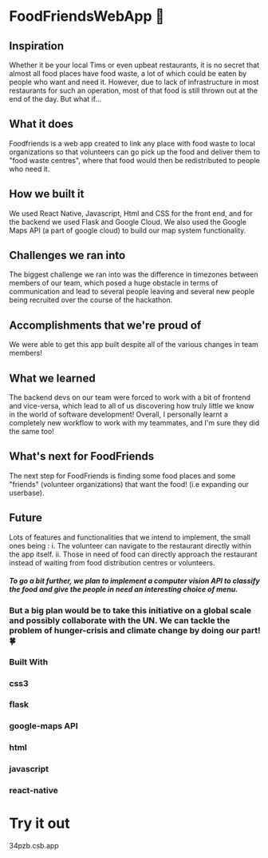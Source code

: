 # FoodFriendsWebApp :bread:
## Inspiration

Whether it be your local Tims or even upbeat restaurants, it is no secret that almost all food places have food waste, a lot of which could be eaten by people who want and need it. However, due to lack of infrastructure in most restaurants for such an operation, most of that food is still thrown out at the end of the day. But what if...

## What it does

Foodfriends is a web app created to link any place with food waste to local organizations so that volunteers can go pick up the food and deliver them to "food waste centres", where that food would then be redistributed to people who need it.

## How we built it

We used React Native, Javascript, Html and CSS for the front end, and for the backend we used Flask and Google Cloud. We also used the Google Maps API (a part of google cloud) to build our map system functionality.

## Challenges we ran into

The biggest challenge we ran into was the difference in timezones between members of our team, which posed a huge obstacle in terms of communication and lead to several people leaving and several new people being recruited over the course of the hackathon.

## Accomplishments that we're proud of

We were able to get this app built despite all of the various changes in team members!

## What we learned

The backend devs on our team were forced to work with a bit of frontend and vice-versa, which lead to all of us discovering how truly little we know in the world of software development! Overall, I personally learnt a completely new workflow to work with my teammates, and I'm sure they did the same too!

## What's next for FoodFriends

The next step for FoodFriends is finding some food places and some "friends" (volunteer organizations) that want the food! (i.e expanding our userbase).

## Future 

Lots of features and functionalities that we intend to implement, the small ones being : 
i. The volunteer can navigate to the restaurant directly within the app itself.
ii. Those in need of food can directly approach the restaurant instead of waiting from food distribution centres or volunteers.
##### To go a bit further, we plan to implement a computer vision API to classify the food and give the people in need an interesting choice of menu.
    
### But a big plan would be to take this initiative on a global scale and possibly collaborate with the UN. We can tackle the problem of hunger-crisis and climate change by doing our part! :four_leaf_clover:

### Built With
### css3
### flask
### google-maps API
### html
### javascript
### react-native

# Try it out
 34pzb.csb.app
